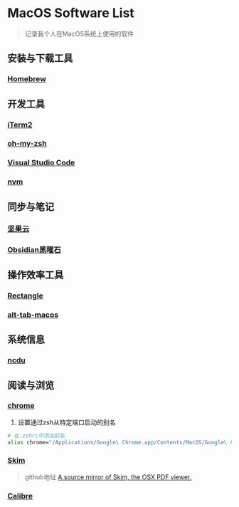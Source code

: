 # MacOS Software List

> 记录我个人在MacOS系统上使用的软件


## 安装与下载工具

### [Homebrew](https://brew.sh/)


## 开发工具

### [iTerm2](https://iterm2.com)

### [oh-my-zsh](https://ohmyz.sh)

### [Visual Studio Code](https://code.visualstudio.com)

### [nvm](https://github.com/nvm-sh/nvm)

## 同步与笔记

### [坚果云](https://www.jianguoyun.com)

### [Obsidian黑曜石](https://obsidian.md)

## 操作效率工具

### [Rectangle](https://github.com/rxhanson/Rectangle)

### [alt-tab-macos](https://github.com/lwouis/alt-tab-macos)

## 系统信息

### [ncdu](https://dev.yorhel.nl/ncdu)

## 阅读与浏览

### [chrome](https://www.google.com/chrome/)

1. 设置通过zsh从特定端口启动的别名

```sh
# 在.zshrc中添加别名
alias chrome="/Applications/Google\ Chrome.app/Contents/MacOS/Google\ Chrome --remote-debugging-port=9222"
```

### [Skim](https://skim-app.sourceforge.io/)

> github地址 [A source mirror of Skim, the OSX PDF viewer.](https://github.com/jasongrout/skim)


### [Calibre](https://calibre-ebook.com/download)

